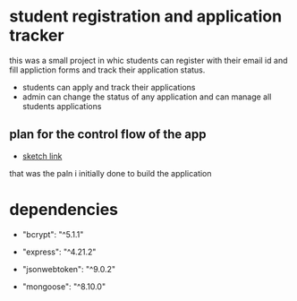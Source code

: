 # student registration and application tracker

this was a small project in whic students can register with their email id and fill appliction forms and track their application status.

- students can apply and track their applications
- admin can change the status of any application and can manage all students applications

## plan for the control flow of the app

- [sketch link](https://excalidraw.com/#json=IqEqvhlG3CFe_nCQRK09l,tuBNrkLmRN-kEwRgEErTAQ)

that was the paln i initially done to build the application

# dependencies

- "bcrypt": "^5.1.1"

- "express": "^4.21.2"

- "jsonwebtoken": "^9.0.2"

- "mongoose": "^8.10.0"
